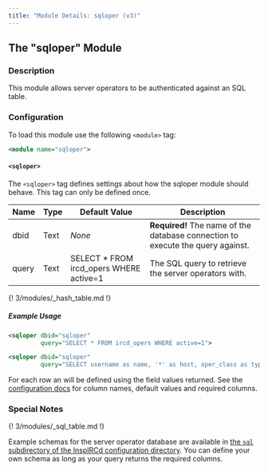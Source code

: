 ```yaml
---
title: "Module Details: sqloper (v3)"
---
```


## The "sqloper" Module

### Description

This module allows server operators to be authenticated against an SQL table.

### Configuration

To load this module use the following `<module>` tag:

```xml
<module name="sqloper">
```

#### `<sqloper>`

The `<sqloper>` tag defines settings about how the sqloper module should behave. This tag can only be defined once.

Name  | Type | Default Value                           | Description
----- | ---- | --------------------------------------- | -----------
dbid  | Text | *None*                                  | **Required!** The name of the database connection to execute the query against.
query | Text | SELECT * FROM ircd_opers WHERE active=1 | The SQL query to retrieve the server operators with.

{! 3/modules/_hash_table.md !}

##### Example Usage

```xml
<sqloper dbid="sqloper"
         query="SELECT * FROM ircd_opers WHERE active=1">
```

```xml
<sqloper dbid="sqloper"
         query="SELECT username as name, '*' as host, oper_class as type, sha256_password as password, 'sha256' as hash FROM users WHERE oper_class IS NOT NULL">
```

 For each row an <oper> will be defined using the field values returned. See the [<oper> configuration docs](https://docs.inspircd.org/3/configuration/#ltopergt) for column names, default values and required columns.


### Special Notes

{! 3/modules/_sql_table.md !}

Example schemas for the server operator database are available in [the `sql` subdirectory of the InspIRCd configuration directory](https://github.com/inspircd/inspircd/tree/master/docs/sql). You can define your own schema as long as your query returns the required columns.
